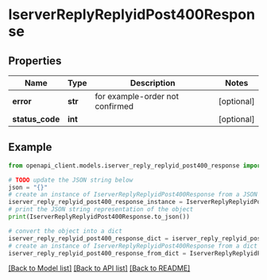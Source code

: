 # IserverReplyReplyidPost400Response


## Properties

Name | Type | Description | Notes
------------ | ------------- | ------------- | -------------
**error** | **str** | for example-order not confirmed | [optional] 
**status_code** | **int** |  | [optional] 

## Example

```python
from openapi_client.models.iserver_reply_replyid_post400_response import IserverReplyReplyidPost400Response

# TODO update the JSON string below
json = "{}"
# create an instance of IserverReplyReplyidPost400Response from a JSON string
iserver_reply_replyid_post400_response_instance = IserverReplyReplyidPost400Response.from_json(json)
# print the JSON string representation of the object
print(IserverReplyReplyidPost400Response.to_json())

# convert the object into a dict
iserver_reply_replyid_post400_response_dict = iserver_reply_replyid_post400_response_instance.to_dict()
# create an instance of IserverReplyReplyidPost400Response from a dict
iserver_reply_replyid_post400_response_from_dict = IserverReplyReplyidPost400Response.from_dict(iserver_reply_replyid_post400_response_dict)
```
[[Back to Model list]](../README.md#documentation-for-models) [[Back to API list]](../README.md#documentation-for-api-endpoints) [[Back to README]](../README.md)


